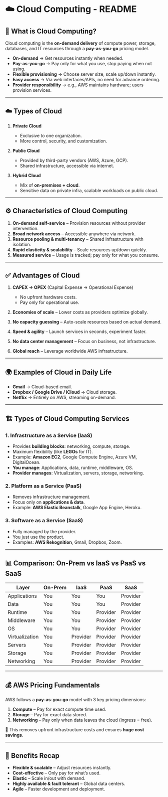# ☁️ Cloud Computing - README

## 📌 What is Cloud Computing?
Cloud computing is the **on-demand delivery** of compute power, storage, databases, and IT resources through a **pay-as-you-go** pricing model.

- **On-demand** → Get resources instantly when needed.
- **Pay-as-you-go** → Pay only for what you use, stop paying when not using.
- **Flexible provisioning** → Choose server size, scale up/down instantly.
- **Easy access** → Via web interfaces/APIs, no need for advance ordering.
- **Provider responsibility** → e.g., AWS maintains hardware; users provision services.

---

## ☁️ Types of Cloud
1. **Private Cloud**
    - Exclusive to one organization.
    - More control, security, and customization.

2. **Public Cloud**
    - Provided by third-party vendors (AWS, Azure, GCP).
    - Shared infrastructure, accessible via internet.

3. **Hybrid Cloud**
    - Mix of **on-premises + cloud**.
    - Sensitive data on private infra, scalable workloads on public cloud.

---

## ⚙️ Characteristics of Cloud Computing
1. **On-demand self-service** – Provision resources without provider intervention.
2. **Broad network access** – Accessible anywhere via network.
3. **Resource pooling & multi-tenancy** – Shared infrastructure with isolation.
4. **Rapid elasticity & scalability** – Scale resources up/down quickly.
5. **Measured service** – Usage is tracked; pay only for what you consume.

---

## ✅ Advantages of Cloud
1. **CAPEX → OPEX** (Capital Expense → Operational Expense)
    - No upfront hardware costs.
    - Pay only for operational use.

2. **Economies of scale** – Lower costs as providers optimize globally.
3. **No capacity guessing** – Auto-scale resources based on actual demand.
4. **Speed & agility** – Launch services in seconds, experiment faster.
5. **No data center management** – Focus on business, not infrastructure.
6. **Global reach** – Leverage worldwide AWS infrastructure.

---

## 🌍 Examples of Cloud in Daily Life
- **Gmail** → Cloud-based email.
- **Dropbox / Google Drive / iCloud** → Cloud storage.
- **Netflix** → Entirely on AWS, streaming on-demand.

---

## 🏗️ Types of Cloud Computing Services
### 1. Infrastructure as a Service (IaaS)
- Provides **building blocks**: networking, compute, storage.
- Maximum flexibility (like **LEGOs** for IT).
- Example: **Amazon EC2**, Google Compute Engine, Azure VM, DigitalOcean.
- **You manage**: Applications, data, runtime, middleware, OS.
- **Provider manages**: Virtualization, servers, storage, networking.

### 2. Platform as a Service (PaaS)
- Removes infrastructure management.
- Focus only on **applications & data**.
- Example: **AWS Elastic Beanstalk**, Google App Engine, Heroku.

### 3. Software as a Service (SaaS)
- Fully managed by the provider.
- You just use the product.
- Examples: **AWS Rekognition**, Gmail, Dropbox, Zoom.

---

## 📊 Comparison: On-Prem vs IaaS vs PaaS vs SaaS

| Layer             | On-Prem | IaaS         | PaaS         | SaaS         |
|-------------------|---------|--------------|--------------|--------------|
| Applications      | You     | You          | You          | Provider     |
| Data              | You     | You          | You          | Provider     |
| Runtime           | You     | You          | Provider     | Provider     |
| Middleware        | You     | You          | Provider     | Provider     |
| OS                | You     | You          | Provider     | Provider     |
| Virtualization    | You     | Provider     | Provider     | Provider     |
| Servers           | You     | Provider     | Provider     | Provider     |
| Storage           | You     | Provider     | Provider     | Provider     |
| Networking        | You     | Provider     | Provider     | Provider     |

---

## 💰 AWS Pricing Fundamentals
AWS follows a **pay-as-you-go** model with 3 key pricing dimensions:

1. **Compute** – Pay for exact compute time used.
2. **Storage** – Pay for exact data stored.
3. **Networking** – Pay only when data leaves the cloud (ingress = free).

🔹 This removes upfront infrastructure costs and ensures **huge cost savings**.

---

## 🎯 Benefits Recap
- **Flexible & scalable** – Adjust resources instantly.
- **Cost-effective** – Only pay for what’s used.
- **Elastic** – Scale in/out with demand.
- **Highly available & fault tolerant** – Global data centers.
- **Agile** – Faster development and deployment.

